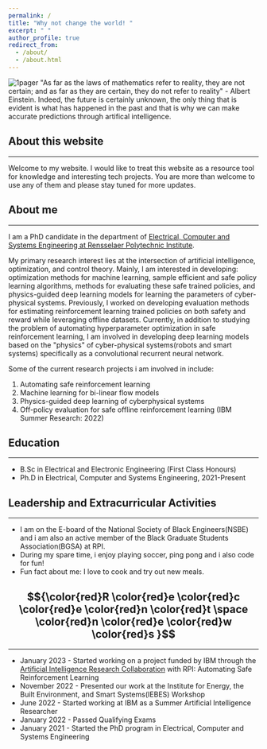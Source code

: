```yaml
---
permalink: /
title: "Why not change the world! "
excerpt: " "
author_profile: true
redirect_from: 
  - /about/
  - /about.html
---
```

![1pager](https://Dbrainiac074.github.io/images/A23.jpg "Flyer")
"As far as the laws of mathematics refer to reality, they are not certain; and as far as they are certain, they do not refer to reality" - Albert Einstein. Indeed, the future is certainly unknown, the only thing that is evident is what has happened in the past and that is why we can make accurate predictions through artifical intelligence.

## About this website
___
Welcome to my website. I would like to treat this website as a resource tool for knowledge and interesting tech projects. You are more than welcome to use any of them and please stay tuned for more updates.

## About me
___
I am a PhD candidate in the  department of [Electrical, Computer and Systems Engineering at Rensselaer Polytechnic Institute](https://ecse.rpi.edu/).

My primary research interest lies at the intersection of artificial intelligence,  optimization, and control theory. Mainly, I am interested in developing: optimization methods for machine learning, sample efficient and safe policy learning algorithms, methods for evaluating these safe trained policies, and physics-guided deep learning models for learning the parameters of cyber-physical systems. Previously, I worked on developing evaluation methods for estimating reinforcement learning  trained policies on both safety and reward while leveraging offline datasets. Currently, in addition to studying the problem of automating hyperparameter optimization in safe reinforcement learning, I am involved in developing deep learning models based on the "physics" of cyber-physical systems(robots and smart systems) specifically  as a convolutional recurrent neural network.

Some of the current research projects i am involved in include:

1. Automating safe reinforcement learning 
2. Machine learning for bi-linear flow models
3. Physics-guided deep learning of cyberphysical systems
4. Off-policy evaluation for safe offline reinforcement learning (IBM Summer Research: 2022)


## Education
___
* B.Sc in Electrical and Electronic Engineering (First Class Honours)
* Ph.D in Electrical, Computer and Systems Engineering, 2021-Present

## Leadership and Extracurricular Activities
___
* I am on the E-board of the National Society of Black Engineers(NSBE) and i am also an active member of the Black Graduate Students Association(BGSA) at RPI.
* During my spare time, i enjoy playing soccer, ping pong and i also code for fun!
* Fun fact about me: I love to cook and try out new meals.



## $${\color{red}R \color{red}e \color{red}c \color{red}e \color{red}n \color{red}t \space \color{red}n \color{red}e \color{red}w \color{red}s }$$ 
___
* January 2023 -  Started working on a project funded by IBM through the [Artificial Intelligence Research Collaboration](https://airc.rpi.edu/about) with RPI: Automating Safe   Reinforcement Learning 
* November 2022 -  Presented our work at the Institute for Energy, the Built Environment, and Smart Systems(IEBES) Workshop
* June    2022 -  Started working at IBM as a Summer Artificial Intelligence Researcher
* January 2022 -  Passed Qualifying Exams
* January 2021 -  Started the PhD program in Electrical, Computer and Systems Engineering


